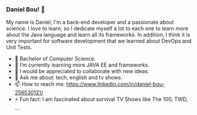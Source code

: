 ### Daniel Bou! 👋

My name is Daniel, I'm a back-end developer and a passionate about science. I love to learn, so I dedicate myself a lot to each one to learn more about the Java language and learn all its frameworks. In addition, I think it is very important for software development that we learned about DevOps and Unit Tests.

- 🔭 Bachelor of Computer Science.
- 🌱 I’m currently learning more JAVA EE and frameworks.
- 👯 I would be appreciated to collaborate with new ideas.
- 💬 Ask me about: tech, english and tv shows.
- 📫 How to reach me: https://www.linkedin.com/in/daniel-bou-256530121/
- ⚡ Fun fact: I am fascinated about survival TV Shows like The 100, TWD, ...
